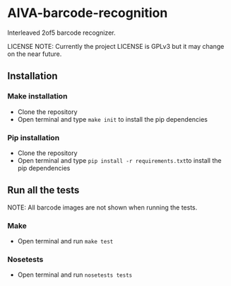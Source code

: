 # AIVA-barcode-recognition
Interleaved 2of5 barcode recognizer.

LICENSE NOTE: Currently the project LICENSE is GPLv3 but it may change on the near future.

## Installation
### Make installation
 - Clone the repository
 - Open terminal and type `make init` to install the pip dependencies

### Pip installation
 - Clone the repository
 - Open terminal and type `pip install -r requirements.txt`to install the pip dependencies
 
## Run all the tests

NOTE: All barcode images are not shown when running the tests.

### Make
 - Open terminal and run `make test` 
 
### Nosetests
 - Open terminal and run `nosetests tests`
 